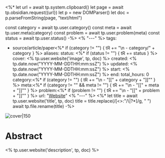<%*
let url = await tp.system.clipboard()
let page = await tp.obsidian.request({url})
let p = new DOMParser()
let doc = p.parseFromString(page, "text/html")

const category = await tp.user.category()
const meta = await tp.user.meta(category)
const problem = await tp.user.problem(meta)
const status = await tp.user.status()
-%>
<% "---" %>
tags:
  - source/article/paper<%* if (category != "") { tR += "\n  - category/" + category } %>
aliases:
status: <%* if (status != "") { tR += status } %>
cover: <% tp.user.website('image', tp, doc) %>
created: <% tp.date.now("YYYY-MM-DDTHH:mm:ssZ") %>
updated: <% tp.date.now("YYYY-MM-DDTHH:mm:ssZ") %>
start: <% tp.date.now("YYYY-MM-DDTHH:mm:ssZ") %>
end:
total_hours: 0
category:<%* if (category != "") { tR += "\n  - \"[[" + category + "]]\"" } %>
meta:<%* if (category != "" && meta != "") { tR += "\n  - \"[[" + meta + "]]\"" } %>
problem:<%* if (problem != "") { tR += "\n  - \"[[" + problem + "]]\"" } %>
url: "[Website](<% tp.user.website('url', tp, doc) %>)"
<% "---" %>
<%* 
let title = await tp.user.website('title', tp, doc)
title = title.replace(/[<>:"/\\|?*]/g, " ")
await tp.file.rename(title)
-%>

![cover|150](<% tp.user.website('image', tp, doc) %>)

# Abstract

<% tp.user.website('description', tp, doc) %>